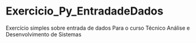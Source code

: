 # Exercicio_Py_EntradadeDados
Exercício simples sobre entrada de dados Para o curso Técnico Análise e Desenvolvimento de Sistemas
